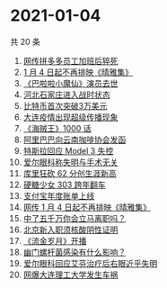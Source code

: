 # 2021-01-04

共 20 条

<!-- BEGIN -->
<!-- 最后更新时间 Mon Jan 04 2021 15:18:20 GMT+0800 (CST) -->
1. [网传拼多多员工加班后猝死](https://www.zhihu.com/search?q=拼多多员工猝死)
1. [1 月 4 日起不再排映《晴雅集》](https://www.zhihu.com/search?q=晴雅集)
1. [《巴啦啦小魔仙》演员去世](https://www.zhihu.com/search?q=巴啦啦小魔仙)
1. [河北石家庄进入战时状态](https://www.zhihu.com/search?q=河北疫情)
1. [比特币首次突破3万美元](https://www.zhihu.com/search?q=比特币)
1. [大连疫情出现超级传播现象](https://www.zhihu.com/search?q=大连疫情)
1. [《海贼王》1000 话](https://www.zhihu.com/search?q=海贼王)
1. [阿里巴巴向云南咖啡协会发函](https://www.zhihu.com/search?q=阿里巴巴)
1. [特斯拉回应 Model 3 失控](https://www.zhihu.com/search?q=特斯拉)
1. [爱尔眼科称失明与手术无关](https://www.zhihu.com/search?q=爱尔眼科)
1. [库里狂砍 62 分创生涯新高](https://www.zhihu.com/search?q=库里)
1. [硬糖少女 303 跨年翻车](https://www.zhihu.com/search?q=硬糖少女)
1. [支付宝年度账单上线](https://www.zhihu.com/search?q=支付宝年度账单)
1. [网传 1 月 4 日起不再排映《晴雅集》](https://www.zhihu.com/search?q=晴雅集)
1. [中了五千万你会立马离职吗？](https://www.zhihu.com/search?q=五千万)
1. [北京新入职须核酸阴性证明](https://www.zhihu.com/search?q=北京入职核酸)
1. [《流金岁月》开播](https://www.zhihu.com/search?q=流金岁月)
1. [幽门螺杆菌感染有什么影响？](https://www.zhihu.com/search?q=幽门螺杆菌)
1. [爱尔眼科回应艾芬治疗后右眼近乎失明](https://www.zhihu.com/search?q=爱尔眼科)
1. [网爆大连理工大学发生车祸](https://www.zhihu.com/search?q=大连理工大学)
<!-- END -->
